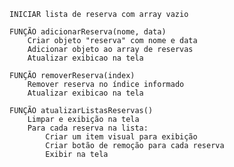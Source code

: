     INICIAR lista de reserva com array vazio

    FUNÇÃO adicionarReserva(nome, data)
        Criar objeto "reserva" com nome e data 
        Adicionar objeto ao array de reservas 
        Atualizar exibicao na tela 

    FUNÇÃO removerReserva(index) 
        Remover reserva no índice informado
        Atualizar exibicao na tela 

    FUNÇÃO atualizarListasReservas()
        Limpar e exibição na tela 
        Para cada reserva na lista:
            Criar um item visual para exibição
            Criar botão de remoção para cada reserva 
            Exibir na tela 
            
